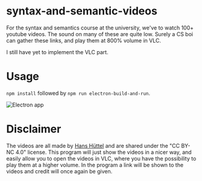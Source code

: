 # syntax-and-semantic-videos
For the syntax and semantics course at the university, we've to watch 100+ youtube videos. The sound on many of these are quite low. Surely a CS boi can gather these links, and play them at 800% volume in VLC.

I still have yet to implement the VLC part.

# Usage
```npm install``` followed by ```npm run electron-build-and-run```.

![Electron app](http://github-images.fobr.dk/syntax-and-semantics.png?2 "The electron app")

# Disclaimer
The videos are all made by [Hans Hüttel](https://www.youtube.com/channel/UCCiXT1k2RN37TrjekAqb09Q) and are shared under the "CC BY-NC 4.0" license. This program will just show the videos in a nicer way, and easily allow you to open the videos in VLC, where you have the possibility to play them at a higher volume. In the program a link will be shown to the videos and credit will once again be given.
